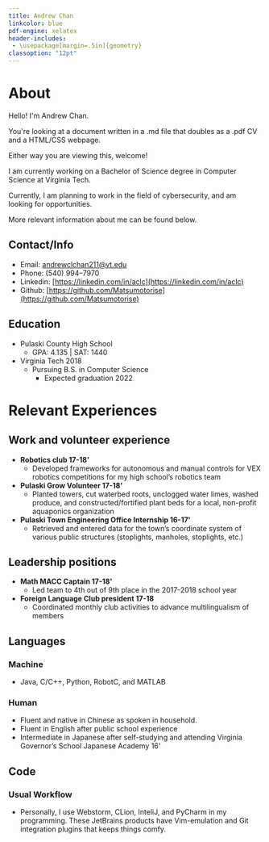 ```yaml
---
title: Andrew Chan 
linkcolor: blue
pdf-engine: xelatex
header-includes:
 - \usepackage[margin=.5in]{geometry}
classoption: "12pt"
---
```


# About

Hello! I'm Andrew Chan.

You're looking at a document written in a .md file that doubles as a .pdf CV and a HTML/CSS webpage.

Either way you are viewing this, welcome! 

I am currently working on a Bachelor of Science degree in Computer Science at Virginia Tech.

Currently, I am planning to work in the field of cybersecurity, and am looking for opportunities.

More relevant information about me can be found below.

## Contact/Info

+ Email: [andrewclchan211@vt.edu](mailto:andrewclchan211@vt.edu)
+ Phone: (540) 994–7970
+ Linkedin: [https://linkedin.com/in/aclc](https://linkedin.com/in/aclc)
+ Github: [https://github.com/Matsumotorise](https://github.com/Matsumotorise)

## Education

+ Pulaski County High School
    + GPA: 4.135 | SAT: 1440
+ Virginia Tech 2018 
    + Pursuing B.S. in Computer Science   
        + Expected graduation 2022

# Relevant Experiences

## Work and volunteer experience

+ **Robotics club 17-18'**
    + Developed frameworks for autonomous and manual controls for VEX  robotics competitions for my high school’s robotics team 
+ **Pulaski Grow Volunteer 17-18'**
    + Planted towers, cut waterbed roots, unclogged water limes, washed  produce, and constructed/fortified plant beds for a local, non-profit  aquaponics organization 
+ **Pulaski Town Engineering Office Internship 16-17'**
    + Retrieved and entered data for the town’s coordinate system of various  public structures (stoplights, manholes, stoplights, etc.) 

## Leadership positions

+ **Math MACC Captain 17-18'**
    + Led team to 4th out of 9th place in the 2017-2018 school year
+ **Foreign Language Club president 17-18**
    + Coordinated monthly club activities to advance multilingualism of members

## Languages 

### Machine

+ Java, C/C++, Python, RobotC, and MATLAB  

### Human

+ Fluent and native in Chinese as spoken in household.
+ Fluent in English after public school experience
+ Intermediate in Japanese after self-studying and attending Virginia Governor’s School Japanese Academy 16'


## Code

### Usual Workflow
+ Personally, I use Webstorm, CLion, InteliJ, and PyCharm in my programming. These JetBrains products have Vim-emulation and Git integration plugins that keeps things comfy. 



